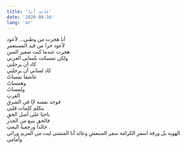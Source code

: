 ```yaml
---
title: 'عائد أنا'
date: '2020-08-16'
lang: 'ar'
---
```


أنا هجرت من وطني... لأعود  
لأعود حرا من قيد المستعمرِ  
هجرت عندما كنت صغير السنِ  
ولكن تمسكت بلساني العربي  
كاد أن يرحلني  
كاد لساني أن يرحلني  
عاشقا نمساتُ  
وهمساتُ  
ولمساتُ  
الغربِ  
فوجد نفسه لإا في الشرقِ  
يتكلم كلمات قلبي  
باحثا على أصل الحقِ  
فالحق ينبع من الجذرِ  
خالدا ورجعيةُ البعثِ  
الهوية بل ورقة اسفرِ
الكرامة سفر المنتعشِ
وعائد أنا المتمني
ليت من المزيدِ
ورائي
وأمامي